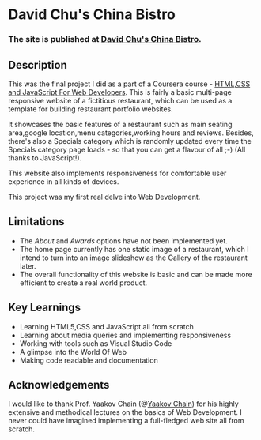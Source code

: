 # David Chu's China Bistro

### The site is published at [David Chu's China Bistro]().

## Description
This was the final project I did as a part of a Coursera course - [HTML,CSS and JavaScript For Web Developers](https://www.coursera.org/learn/html-css-javascript-for-web-developers/home/welcome). This is fairly a basic multi-page responsive website of a fictitious restaurant, which can be used as a template for building restaurant portfolio websites. 

It showcases the basic features of a restaurant such as main seating area,google location,menu categories,working hours and reviews. Besides, there's also a Specials category which is randomly updated every time the Specials category page loads - so that you can get a flavour of all ;-) (All thanks to JavaScript!). 

This website also implements responsiveness for comfortable user experience in all kinds of devices.

This project was my first real delve into Web Development.

## Limitations
- The *About* and *Awards* options have not been implemented yet.
- The home page currently has one static image of a restaurant, which I intend to turn into an image slideshow as the Gallery of the restaurant later.
- The overall functionality of this website is basic and can be made more efficient to create a real world product.

## Key Learnings
- Learning HTML5,CSS and JavaScript all from scratch
- Learning about media queries and implementing responsiveness
- Working with tools such as Visual Studio Code
- A glimpse into the World Of Web
- Making code readable and documentation

## Acknowledgements
I would like to thank Prof. Yaakov Chain (@[Yaakov Chain](https://clearlydecoded.com/)) for his highly extensive and methodical lectures on the basics of Web Development. I never could have imagined implementing a full-fledged web site all from scratch.
